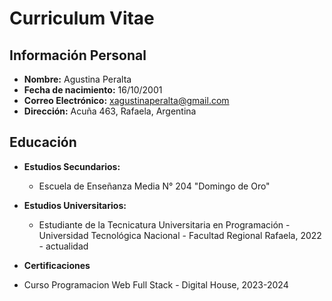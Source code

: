# Curriculum Vitae 

## Información Personal
- **Nombre:** Agustina Peralta
- **Fecha de nacimiento:** 16/10/2001
- **Correo Electrónico:** xagustinaperalta@gmail.com
- **Dirección:** Acuña 463, Rafaela, Argentina

## Educación
- **Estudios Secundarios:**
  - Escuela de Enseñanza Media N° 204 "Domingo de Oro"

- **Estudios Universitarios:**
  - Estudiante de la Tecnicatura Universitaria en Programación - Universidad Tecnológica Nacional - Facultad Regional Rafaela, 2022 - actualidad

- **Certificaciones**
- Curso Programacion Web Full Stack - Digital House, 2023-2024

